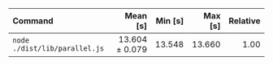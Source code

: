 | Command | Mean [s] | Min [s] | Max [s] | Relative |
|:---|---:|---:|---:|---:|
| `node ./dist/lib/parallel.js` | 13.604 ± 0.079 | 13.548 | 13.660 | 1.00 |
